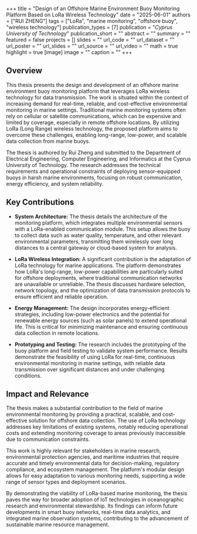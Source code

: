 +++
title = "Design of an Offshore Marine Environment Buoy Monitoring Platform Based on LoRa Wireless Technology"
date = "2025-06-01"
authors = ["RUI ZHENG"]
tags = ["LoRa", "marine monitoring", "offshore buoy", "wireless technology"]
publication_types = [7]
publication = "_Cyprus University of Technology_"
publication_short = ""
abstract = ""
summary = ""
featured = false
projects = []
slides = ""
url_code = ""
url_dataset = ""
url_poster = ""
url_slides = ""
url_source = ""
url_video = ""
math = true
highlight = true
[image]
image = ""
caption = ""
+++

## Overview

This thesis presents the design and development of an offshore marine environment buoy monitoring platform that leverages LoRa wireless technology for data transmission. The work is situated within the context of increasing demand for real-time, reliable, and cost-effective environmental monitoring in marine settings. Traditional marine monitoring systems often rely on cellular or satellite communications, which can be expensive and limited by coverage, especially in remote offshore locations. By utilizing LoRa (Long Range) wireless technology, the proposed platform aims to overcome these challenges, enabling long-range, low-power, and scalable data collection from marine buoys.

The thesis is authored by Rui Zheng and submitted to the Department of Electrical Engineering, Computer Engineering, and Informatics at the Cyprus University of Technology. The research addresses the technical requirements and operational constraints of deploying sensor-equipped buoys in harsh marine environments, focusing on robust communication, energy efficiency, and system reliability.

## Key Contributions

- **System Architecture:** The thesis details the architecture of the monitoring platform, which integrates multiple environmental sensors with a LoRa-enabled communication module. This setup allows the buoy to collect data such as water quality, temperature, and other relevant environmental parameters, transmitting them wirelessly over long distances to a central gateway or cloud-based system for analysis.

- **LoRa Wireless Integration:** A significant contribution is the adaptation of LoRa technology for marine applications. The platform demonstrates how LoRa's long-range, low-power capabilities are particularly suited for offshore deployments, where traditional communication networks are unavailable or unreliable. The thesis discusses hardware selection, network topology, and the optimization of data transmission protocols to ensure efficient and reliable operation.

- **Energy Management:** The design incorporates energy-efficient strategies, including low-power electronics and the potential for renewable energy sources (such as solar panels) to extend operational life. This is critical for minimizing maintenance and ensuring continuous data collection in remote locations.

- **Prototyping and Testing:** The research includes the prototyping of the buoy platform and field testing to validate system performance. Results demonstrate the feasibility of using LoRa for real-time, continuous environmental monitoring in marine settings, with reliable data transmission over significant distances and under challenging conditions.

## Impact and Relevance

The thesis makes a substantial contribution to the field of marine environmental monitoring by providing a practical, scalable, and cost-effective solution for offshore data collection. The use of LoRa technology addresses key limitations of existing systems, notably reducing operational costs and extending monitoring coverage to areas previously inaccessible due to communication constraints.

This work is highly relevant for stakeholders in marine research, environmental protection agencies, and maritime industries that require accurate and timely environmental data for decision-making, regulatory compliance, and ecosystem management. The platform's modular design allows for easy adaptation to various monitoring needs, supporting a wide range of sensor types and deployment scenarios.

By demonstrating the viability of LoRa-based marine monitoring, the thesis paves the way for broader adoption of IoT technologies in oceanographic research and environmental stewardship. Its findings can inform future developments in smart buoy networks, real-time data analytics, and integrated marine observation systems, contributing to the advancement of sustainable marine resource management.
